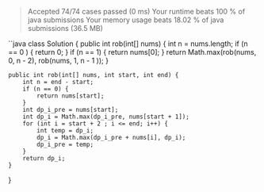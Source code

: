 > Accepted
74/74 cases passed (0 ms)
Your runtime beats 100 % of java submissions
Your memory usage beats 18.02 % of java submissions (36.5 MB)

``java
class Solution {
    public int rob(int[] nums) {
        int n = nums.length;
        if (n == 0 ) {
            return 0;
        }
        if (n == 1) {
            return nums[0];
        }
        return Math.max(rob(nums, 0, n - 2), rob(nums, 1, n - 1 ));
    }

    public int rob(int[] nums, int start, int end) {
        int n = end - start;
        if (n == 0) {
            return nums[start];
        }
        int dp_i_pre = nums[start]; 
        int dp_i = Math.max(dp_i_pre, nums[start + 1]);
        for (int i = start + 2 ; i <= end; i++) {
            int temp = dp_i;
            dp_i = Math.max(dp_i_pre + nums[i], dp_i);
            dp_i_pre = temp;
        }
        return dp_i;
    }
}
```